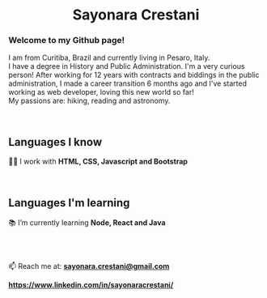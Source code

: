 <h1 align="center">Sayonara Crestani</h1>



### Welcome to my Github page!

I am from Curitiba, Brazil and currently living in Pesaro, Italy. 
<br>
I have a degree in History and Public Administration. I'm a very curious person! After working for 12 years with contracts and biddings in the public administration, I made a career transition 6 months ago and I've started working as web developer, loving this new world so far!
<br>
My passions are: hiking, reading and astronomy. 

<br>

## Languages I know

:technologist: I work with **HTML, CSS, Javascript and Bootstrap**

<br>

## Languages I'm learning

:books: I’m currently learning **Node, React and Java**

<br>
<br>

📫 Reach me at: **sayonara.crestani@gmail.com**

**https://www.linkedin.com/in/sayonaracrestani/**

<br>
<br>


<!--
**screstani/screstani** is a ✨ _special_ ✨ repository because its `README.md` (this file) appears on your GitHub profile.

Here are some ideas to get you started:

- 🔭 I’m currently working on ...
- 🌱 I’m currently learning ...
- 👯 I’m looking to collaborate on ...
- 🤔 I’m looking for help with ...
- 💬 Ask me about ...
- 📫 How to reach me: ...
- 😄 Pronouns: ...
- ⚡ Fun fact: ...
-->
